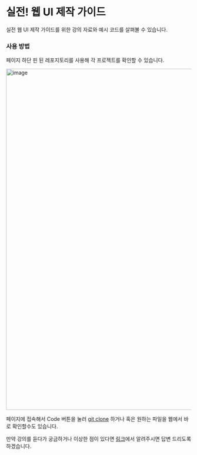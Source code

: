 # 실전! 웹 UI 제작 가이드

실전 웹 UI 제작 가이드를 위한 강의 자료와 예시 코드를 살펴볼 수 있습니다.

### 사용 방법

페이지 하단 핀 된 레포지토리를 사용해 각 프로젝트를 확인할 수 있습니다.

<img width="926" alt="image" src="https://github.com/user-attachments/assets/c97b1754-31ba-4397-af4a-134a747e21f4" />

페이지에 접속해서 Code 버튼을 눌러 [git clone](https://sprint.codeit.kr/blog/git-clone-%EC%82%AC%EC%9A%A9%EB%B2%95-%EC%9B%90%EA%B2%A9-%EC%A0%80%EC%9E%A5%EC%86%8C-clone-%ED%95%98%EA%B8%B0) 하거나 혹은 원하는 파일을 웹에서 바로 확인할수도 있습니다.

만약 강의를 듣다가 궁금하거나 이상한 점이 있다면 [링크](https://github.com/orgs/guide-to-creating-practical-web-UI/discussions/new/choose)에서 알려주시면 답변 드리도록 하겠습니다.

